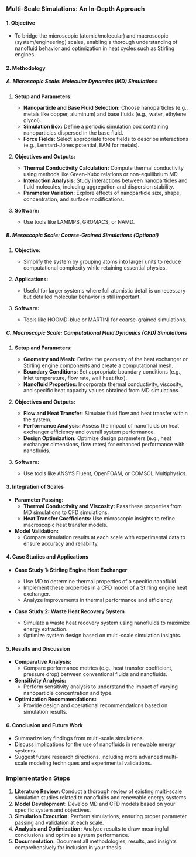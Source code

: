 ### Multi-Scale Simulations: An In-Depth Approach

#### 1. **Objective**

-   To bridge the microscopic (atomic/molecular) and macroscopic (system/engineering) scales, enabling a thorough understanding of nanofluid behavior and optimization in heat cycles such as Stirling engines.

#### 2. **Methodology**

##### A. **Microscopic Scale: Molecular Dynamics (MD) Simulations**

1. **Setup and Parameters:**
    - **Nanoparticle and Base Fluid Selection:** Choose nanoparticles (e.g., metals like copper, aluminum) and base fluids (e.g., water, ethylene glycol).
    - **Simulation Box:** Define a periodic simulation box containing nanoparticles dispersed in the base fluid.
    - **Force Fields:** Select appropriate force fields to describe interactions (e.g., Lennard-Jones potential, EAM for metals).
2. **Objectives and Outputs:**

    - **Thermal Conductivity Calculation:** Compute thermal conductivity using methods like Green-Kubo relations or non-equilibrium MD.
    - **Interaction Analysis:** Study interactions between nanoparticles and fluid molecules, including aggregation and dispersion stability.
    - **Parameter Variation:** Explore effects of nanoparticle size, shape, concentration, and surface modifications.

3. **Software:**
    - Use tools like LAMMPS, GROMACS, or NAMD.

##### B. **Mesoscopic Scale: Coarse-Grained Simulations (Optional)**

1. **Objective:**

    - Simplify the system by grouping atoms into larger units to reduce computational complexity while retaining essential physics.

2. **Applications:**

    - Useful for larger systems where full atomistic detail is unnecessary but detailed molecular behavior is still important.

3. **Software:**
    - Tools like HOOMD-blue or MARTINI for coarse-grained simulations.

##### C. **Macroscopic Scale: Computational Fluid Dynamics (CFD) Simulations**

1. **Setup and Parameters:**

    - **Geometry and Mesh:** Define the geometry of the heat exchanger or Stirling engine components and create a computational mesh.
    - **Boundary Conditions:** Set appropriate boundary conditions (e.g., inlet temperature, flow rate, wall heat flux).
    - **Nanofluid Properties:** Incorporate thermal conductivity, viscosity, and specific heat capacity values obtained from MD simulations.

2. **Objectives and Outputs:**

    - **Flow and Heat Transfer:** Simulate fluid flow and heat transfer within the system.
    - **Performance Analysis:** Assess the impact of nanofluids on heat exchanger efficiency and overall system performance.
    - **Design Optimization:** Optimize design parameters (e.g., heat exchanger dimensions, flow rates) for enhanced performance with nanofluids.

3. **Software:**
    - Use tools like ANSYS Fluent, OpenFOAM, or COMSOL Multiphysics.

#### 3. **Integration of Scales**

-   **Parameter Passing:**
    -   **Thermal Conductivity and Viscosity:** Pass these properties from MD simulations to CFD simulations.
    -   **Heat Transfer Coefficients:** Use microscopic insights to refine macroscopic heat transfer models.
-   **Model Validation:**
    -   Compare simulation results at each scale with experimental data to ensure accuracy and reliability.

#### 4. **Case Studies and Applications**

-   **Case Study 1: Stirling Engine Heat Exchanger**

    -   Use MD to determine thermal properties of a specific nanofluid.
    -   Implement these properties in a CFD model of a Stirling engine heat exchanger.
    -   Analyze improvements in thermal performance and efficiency.

-   **Case Study 2: Waste Heat Recovery System**
    -   Simulate a waste heat recovery system using nanofluids to maximize energy extraction.
    -   Optimize system design based on multi-scale simulation insights.

#### 5. **Results and Discussion**

-   **Comparative Analysis:**
    -   Compare performance metrics (e.g., heat transfer coefficient, pressure drop) between conventional fluids and nanofluids.
-   **Sensitivity Analysis:**
    -   Perform sensitivity analysis to understand the impact of varying nanoparticle concentration and type.
-   **Optimization Recommendations:**
    -   Provide design and operational recommendations based on simulation results.

#### 6. **Conclusion and Future Work**

-   Summarize key findings from multi-scale simulations.
-   Discuss implications for the use of nanofluids in renewable energy systems.
-   Suggest future research directions, including more advanced multi-scale modeling techniques and experimental validations.

### Implementation Steps

1. **Literature Review:** Conduct a thorough review of existing multi-scale simulation studies related to nanofluids and renewable energy systems.
2. **Model Development:** Develop MD and CFD models based on your specific system and objectives.
3. **Simulation Execution:** Perform simulations, ensuring proper parameter passing and validation at each scale.
4. **Analysis and Optimization:** Analyze results to draw meaningful conclusions and optimize system performance.
5. **Documentation:** Document all methodologies, results, and insights comprehensively for inclusion in your thesis.
